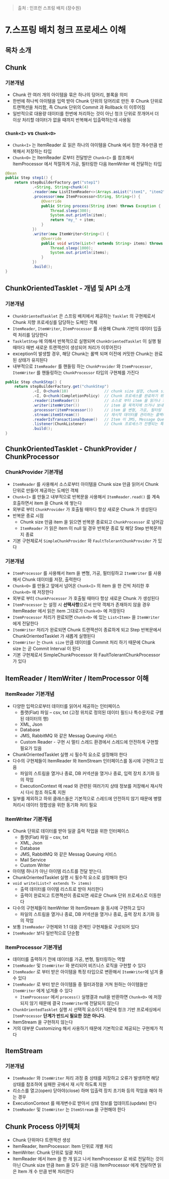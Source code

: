 > 출처 : 인프런 스프링 배치 (장수원)

# 7.스프링 배치 청크 프로세스 이해
## 목차 소개

## Chunk
### 기본개념
- Chunk 란 여러 개의 아이템을 묶은 하나의 덩어리, 블록을 의미
- 한번에 하나씩 아이템을 입력 받아 Chunk 단위의 덩어리로 만든 후 Chunk 단위로 트랜잭션을 처리함, 즉 Chunk 단위의 Commit 과 Rollback 이 이루어짐
- 일반적으로 대용량 데이터를 한번에 처리하는 것이 아닌 청크 단위로 쪼개어서 더 이상 처리할 데이터가 없을 때까지 반복해서 입출력하는데 사용됨

### `Chunk<I>` vs `Chunk<O>`
- `Chunk<I>` 는 ItemReader 로 읽은 하나의 아이템을 Chunk 에서 정한 개수만큼 반복해서 저장하는 타입
- `Chunk<O>` 는 ItemReader 로부터 전달받은 `Chunk<I>` 를 참조해서 ItemProcessor 에서 적절하게 가공, 필터링한 다음 ItemWriter 에 전달하는 타입

```java
@Bean
public Step step1() {
    return stepBuilderFactory.get("step1")
            .<String, String>chunk(4)
            .reader(new ListItemReader<>(Arrays.asList("item1", "item2", "item3","item4", "item5", "item6")))
            .processor(new ItemProcessor<String, String>() {
                @Override
                public String process(String item) throws Exception {
                    Thread.sleep(300);
                    System.out.println(item);
                    return "my_" + item;
                }
            })
            .writer(new ItemWriter<String>() {
                @Override
                public void write(List<? extends String> items) throws Exception {
                    Thread.sleep(1000);
                    System.out.println(items);
                }
            })
            .build();
}
```

## ChunkOrientedTasklet - 개념 및 API 소개
### 기본개념
- `ChunkOrientedTasklet` 은 스프링 배치에서 제공하는 `Tasklet` 의 구현체로서 Chunk 지향 프로세싱를 담당하는 도메인 객체
- `ItemReader`, `ItemWriter`, `ItemProcessor` 를 사용해 Chunk 기반의 데이터 입출력 처리를 담당한다
- `TaskletStep` 에 의해서 반복적으로 실행되며 `ChunkOrientedTasklet` 이 실행 될 때마다 매번 새로운 트랜잭션이 생성되어 처리가 이루어진다
- exception이 발생할 경우, 해당 Chunk는 롤백 되며 이전에 커밋한 Chunk는 완료된 상태가 유지된다
- 내부적으로 `ItemReader` 를 핸들링 하는 `ChunkProvider` 와 `ItemProcessor`, `ItemWriter` 를 핸들링하는 `ChunkProcessor` 타입의 구현체를 가진다

```java
public Step chunkStep() {
    return stepBuilderFactory.get("chunkStep")
            .<I, O>chunk(10)                // chunk size 설정, chunk size 는 commit interval 을 의미함, input, output 제네릭타입 설정,
            .<I, O>chunk(CompletionPolicy)  // Chunk 프로세스를 완료하기 위한 정책 설정 클래스 지정
            .reader(itemReader())           // 소스로 부터 item 을 읽거나 가져오는 ItemReader 구현체 설정
            .writer(itemWriter())           // item 을 목적지에 쓰거나 보내기 위한 ItemWriter 구현체 설정
            .processor(itemProcessor())     // item 을 변형, 가공, 필터링 하기 위한 ItemProcessor 구현체 설정
            .stream(itemStream())           // 재시작 데이터를 관리하는 콜백에 대한 스트림 등록
            .readerIsTransactionalQueue()   // Item 이 JMS, Message Queue Server 와 같은 트랜잭션 외부에서 읽혀지고 캐시할 것인지 여부, 기본값은 false
            .listener(ChunkListener)        // Chunk 프로세스가 진행되는 특정 시점에 콜백 제공받도록 ChunkListener 설정
            .build();
}
```

## ChunkOrientedTasklet - ChunkProvider / ChunkProcessor
### ChunkProvider 기본개념
- `ItemReader` 를 사용해서 소스로부터 아이템을 Chunk size 만큼 읽어서 Chunk 단위로 만들어 제공하는 도메인 객체
- `Chunk<I>` 를 만들고 내부적으로 반복문을 사용해서 `ItemReader.read()` 를 계속 호출하면서 item 을 Chunk 에 쌓는다
- 외부로 부터 `ChunkProvider` 가 호출될 때마다 항상 새로운 Chunk 가 생성된다
- 반복문 종료 시점
  * Chunk size 만큼 item 을 읽으면 반복문 종료되고 `ChunkProcessor` 로 넘어감
  * `ItemReader` 가 읽은 item 이 null 일 경우 반복문 종료 및 해당 Step 반복문까지 종료
- 기본 구현체로서 `SimpleChunkProvider` 와 `FaultTolerantChunkProvider` 가 있다

### 기본개념
- `ItemProcessor` 를 사용해서 Item 을 변형, 가공, 필터링하고 `ItemWriter` 를 사용해서 Chunk 데이터를 저장, 출력한다
- `Chunk<O>` 를 만들고 앞에서 넘어온 `Chunk<I>` 의 item 을 한 건씩 처리한 후 `Chunk<O>` 에 저장한다
- 외부로 부터 `ChunkProcessor` 가 호출될 때마다 항상 새로운 Chunk 가 생성된다
- `ItemProcessor` 는 설정 시 **선택사항**으로서 만약 객체가 존재하지 않을 경우 ItemReader 에서 읽은 item 그대로가 `Chunk<O>` 에 저장된다
- `ItemProcessor` 처리가 완료되면 `Chunk<O>` 에 있는 `List<Item>` 을 `ItemWriter` 에게 전달한다
- `ItemWriter` 처리가 완료되면 Chunk 트랜잭션이 종료하게 되고 Step 반복문에서 ChunkOrientedTasklet 가 새롭게 실행된다
- `ItemWriter` 는 `Chunk size` 만큼 데이터를 Commit 처리 하기 때문에 Chunk size 는 곧 Commit Interval 이 된다
- 기본 구현체로서 SimpleChunkProcessor 와 FaultTolerantChunkProcessor 가 있다

## ItemReader / ItemWriter / ItemProcessor 이해
### ItemReader 기본개념
- 다양한 입력으로부터 데이터를 읽어서 제공하는 인터페이스
  * 플랫(Flat) 파일 – csv, txt (고정 위치로 정의된 데이터 필드나 특수문자로 구별된 데이터의 행)
  * XML, Json
  * Database
  * JMS, RabbitMQ 와 같은 Messag Queuing 서비스
  * Custom Reader - 구현 시 멀티 스레드 환경에서 스레드에 안전하게 구현할 필요가 있음
- ChunkOrientedTasklet 실행 시 필수적 요소로 설정해야 한다
- 다수의 구현체들이 ItemReader 와 ItemStream 인터페이스를 동시에 구현하고 있음
  * 파일의 스트림을 열거나 종료, DB 커넥션을 열거나 종료, 입력 장치 초기화 등의 작업
  * ExecutionContext 에 read 와 관련된 여러가지 상태 정보를 저장해서 재시작 시 다시 참조 하도록 지원
- 일부를 제외하고 하위 클래스들은 기본적으로 스레드에 안전하지 않기 때문에 병렬 처리시 데이터 정합성을 위한 동기화 처리 필요

### ItemWriter 기본개념 
- Chunk 단위로 데이터를 받아 일괄 출력 작업을 위한 인터페이스
  * 플랫(Flat) 파일 – csv, txt
  * XML, Json
  * Database
  * JMS, RabbitMQ 와 같은 Messag Queuing 서비스
  * Mail Service
  * Custom Writer
- 아이템 하나가 아닌 아이템 리스트를 전달 받는다. 
- ChunkOrientedTasklet 실행 시 필수적 요소로 설정해야 한다
- `void write(List<? extends T> items)`
  * 출력 데이터를 아이템 리스트로 받아 처리한다
  * 출력이 완료되고 트랜잭션이 종료되면 새로운 Chunk 단위 프로세스로 이동한다
- 다수의 구현체들이 ItemWriter 와 ItemStream 을 동시에 구현하고 있다
  * 파일의 스트림을 열거나 종료, DB 커넥션을 열거나 종료, 출력 장치 초기화 등의 작업
- 보통 `ItemReader` 구현체와 1:1 대응 관계인 구현체들로 구성되어 있다
- `ItemReader` 보다 일반적으로 단순함

### ItemProcessor 기본개념
- 데이터를 출력하기 전에 데이터를 가공, 변형, 필터링하는 역할
- `ItemReader` 및 `ItemWriter` 와 분리되어 비즈니스 로직을 구현할 수 있다
- `ItemReader` 로 부터 받은 아이템을 특정 타입으로 변환해서 `ItemWriter`에 넘겨 줄 수 있다
- `ItemReader` 로 부터 받은 아이템들 중 필터과정을 거쳐 원하는 아이템들만 `ItemWriter` 에게 넘겨줄 수 있다  
  * `ItemProcessor` 에서 `process()` 실행결과 null을 반환하면 `Chunk<O>` 에 저장되지 않기 때문에 결국 `ItemWriter`에 전달되지 않는다 
- `ChunkOrientedTasklet` 실행 시 선택적 요소이기 때문에 청크 기반 프로세싱에서 `ItemProcessor` **단계가 반드시 필요한 것은 아니다.**
- ItemStream 을 구현하지 않는다
- 거의 대부분 Customizing 해서 사용하기 때문에 기본적으로 제공되는 구현체가 적다

## ItemStream
### 기본개념
- `ItemReader` 와 `ItemWriter` 처리 과정 중 상태를 저장하고 오류가 발생하면 해당 상태를 참조하여 실패한 곳에서 재 시작 하도록 지원
- 리소스를 열고(open) 닫아야(close) 하며 입출력 장치 초기화 등의 작업을 해야 하는 경우
- ExecutionContext 를 매개변수로 받아서 상태 정보를 업데이트(update) 한다
- `ItemReader` 및 `ItemWriter` 는 `ItemStream` 을 구현해야 한다


## Chunk Process 아키텍처
- Chunk 단위마다 트랜잭션 생성
- ItemReader, ItemProcessor: Item 단위로 개별 처리
- ItemWriter: Chunk 단위로 일괄 처리
- ItemReader 에서 Item 을 한 개 읽고 나서 ItemProcessor 로 바로 전달하는 것이 아닌 Chunk size 만큼 Item 을 모두 읽은 다음 ItemProcessor 에게 전달하면 읽은 Item 개 수 만큼 반복 처리한다

